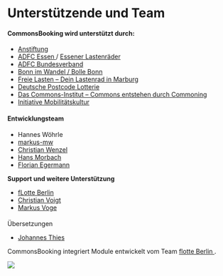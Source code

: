 #  Unterstützende und Team

####  CommonsBooking wird unterstützt durch:

  * [ Anstiftung ](https://anstiftung.de)
  * [ ADFC Essen ](https://www.adfc-nrw.de/kreisverbaende/kv-essen/kreisverband-essen.html) / [ Essener Lastenräder ](https://essener-lastenrad.de)
  * [ ADFC Bundesverband ](https://www.adfc.de)
  * [ Bonn im Wandel / Bolle Bonn ](https://bonnimwandel.de)
  * [ Freie Lasten – Dein Lastenrad in Marburg ](https://freie-lasten.org)
  * [ Deutsche Postcode Lotterie ](https://www.postcode-lotterie.de/projekte)
  * [ Das Commons-Institut – Commons entstehen durch Commoning ](https://commons-institut.org)
  * [ Initiative Mobilitätskultur ](https://www.phineo.org/projekte/initiative-mobilit%C3%A4tskultur)

####  Entwicklungsteam

  * Hannes Wöhrle
  * [ markus-mw ](https://github.com/markus-mw)
  * [ Christian Wenzel ](https://github.com/chriwen)
  * [ Hans Morbach ](http://github.com/hansmorb)
  * [ Florian Egermann ](https://github.com/flegfleg)

**Support und weitere Unterstützung**

  * [ fLotte Berlin ](https://github.com/flotte-berlin)
  * [ Christian Voigt ](https://github.com/christianvoigt)
  * [ Markus Voge ](https://github.com/sgrubsmyon)

####
Übersetzungen

  * [ Johannes Thies ](https://roesrath-velocity.de)

CommonsBooking integriert Module entwickelt vom Team [ flotte Berlin
](https://github.com/flotte-berlin) .

![](/img/logos-supporter.png)
